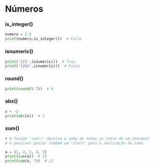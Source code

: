 # Números

### is_integer()

````python
numero = 2.5
print(numero.is_integer())  # False
````

### isnumeric()

````python
print('123'.isnumeric())  # True
print('12b3'.isnumeric())  # False
````

### round()

````python
print(round(5.7))  # 6
````

### abs()

````python
x = -2
print(abs(x))  # 2
````

### sum()
````python
# A função "sum()" devolve a soma de todos os itens de um iterável
# é possivel passar também um "start" para a realização da soma

a = (1, 2, 3, 4, 5)
print(sum(a))  # 15
print(sum(a, 7))  # 22
````
